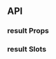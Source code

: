 ## API

### result Props

<field-table :data="resultProps"/>

### result Slots

<field-table :data="resultSlots" type="slots"/>

<script setup>
import { ref } from 'vue';

const resultProps = ref([
  {
    name: 'status',
    desc: '结果页显示的状态',
    type: "'info' | 'success' | 'warning' | 'error' | '403' | '404' | '500' | null",
    value: "'info'",
  },
  {
    name: 'title',
    desc: '标题内容',
    type: 'string',
    value: '-',
  },
  {
    name: 'subtitle',
    desc: '子标题内容',
    type: 'string',
    value: '-',
  },
]);

const resultSlots = ref([
  {
    name: 'icon',
    desc: '图标',
    type: '-',
    value: '-',
  },
  {
    name: 'title',
    desc: '标题',
    type: '-',
    value: '-',
  },
  {
    name: 'subtitle',
    desc: '副标题',
    type: '-',
    value: '-',
  },
  {
    name: 'extra',
    desc: '操作区',
    type: '-',
    value: '-',
  },
  {
    name: 'default',
    desc: '默认插槽',
    type: '-',
    value: '-',
  },
]);
</script>
